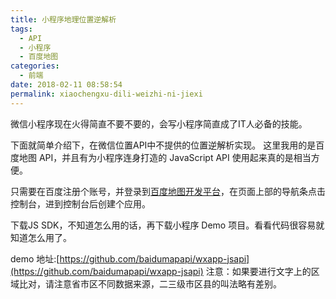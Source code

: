 ```yaml
---
title: 小程序地理位置逆解析
tags:
  - API
  - 小程序
  - 百度地图
categories:
  - 前端
date: 2018-02-11 08:58:54
permalink: xiaochengxu-dili-weizhi-ni-jiexi
---
```


微信小程序现在火得简直不要不要的，会写小程序简直成了IT人必备的技能。

下面就简单介绍下，在微信位置API中不提供的位置逆解析实现。 这里我用的是百度地图 API，并且有为小程序连身打造的 JavaScript API 使用起来真的是相当方便。

只需要在百度注册个账号，并登录到[百度地图开发平台](http://lbsyun.baidu.com/)，在页面上部的导航条点击控制台，进到控制台后创建个应用。

下载JS SDK，不知道怎么用的话，再下载小程序 Demo 项目。看看代码很容易就知道怎么用了。

demo 地址:[https://github.com/baidumapapi/wxapp-jsapi](https://github.com/baidumapapi/wxapp-jsapi) 注意：如果要进行文字上的区域比对，请注意省市区不同数据来源，二三级市区县的叫法略有差别。